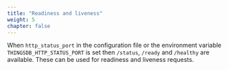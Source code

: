 ```yaml
---
title: "Readiness and liveness"
weight: 5
chapter: false
---
```


When `http_status_port` in the configuration file or the environment variable `THINGSDB_HTTP_STATUS_PORT` is set then `/status`, `/ready` and `/healthy` are available.
These can be used for readiness and liveness requests.
